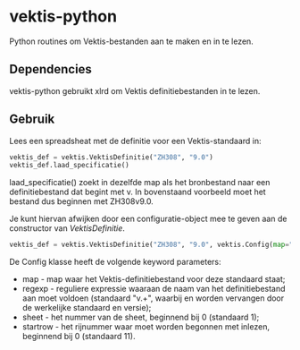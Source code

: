 # vektis-python

Python routines om Vektis-bestanden aan te maken en in te lezen.

## Dependencies
vektis-python gebruikt xlrd om Vektis definitiebestanden in te lezen.

## Gebruik
Lees een spreadsheat met de definitie voor een Vektis-standaard in:

```python
vektis_def = vektis.VektisDefinitie("ZH308", "9.0")
vektis_def.laad_specificatie()
```

laad_specificatie() zoekt in dezelfde map als het bronbestand naar een definitiebestand
dat begint met <standaard>v<versie>. In bovenstaand voorbeeld moet het bestand dus
beginnen met ZH308v9.0.

Je kunt hiervan afwijken door een configuratie-object mee te geven aan de constructor
van *VektisDefinitie*.

```python
vektis_def = vektis.VektisDefinitie("ZH308", "9.0", vektis.Config(map="c:\\vektis\definities"))
```

De Config klasse heeft de volgende keyword parameters:
* map - map waar het Vektis-definitiebestand voor deze standaard staat;
* regexp - reguliere expressie waaraan de naam van het definitiebestand aan moet voldoen 
    (standaard "<STANDAARD>v<VERSIE>.+", waarbij <STANDAARD> en <VERSIE> worden vervangen
    door de werkelijke standaard en versie);
* sheet - het nummer van de sheet, beginnend bij 0 (standaard 1);
* startrow - het rijnummer waar moet worden begonnen met inlezen, beginnend bij 0 (standaard 11).

